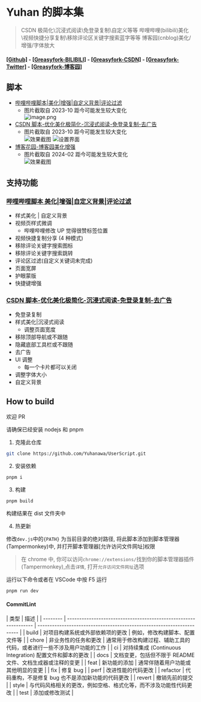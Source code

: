 # Yuhan 的脚本集

> CSDN 极简化\沉浸式阅读\免登录复制\自定义等等
> 哔哩哔哩(bilibili)美化\视频快捷分享复制\移除评论区关键字搜索蓝字等等
> 博客园(cnblog)美化/增强/字体放大

#### [[Github]](https://github.com/yuhanawa/UserScript) - [[Greasyfork-BILIBILI]](https://greasyfork.org/zh-CN/scripts/471069) - [[Greasyfork-CSDN]](https://greasyfork.org/zh-CN/scripts/471071) - [[Greasyfork-Twitter]](https://greasyfork.org/zh-CN/scripts/473865) - [[Greasyfork-博客园]](https://greasyfork.org/zh-CN/scripts/487754)

## 脚本

- [哔哩哔哩脚本|美化|增强|自定义背景|评论过滤](https://greasyfork.org/zh-CN/scripts/471069-bilibili-beautify)
  - 图片截取自 2023-10 距今可能发生较大变化  
    ![image.png](https://s2.loli.net/2023/10/22/Pdq619G5lvDCO8X.png)
- [CSDN 脚本-优化美化极简化-沉浸式阅读-免登录复制-去广告](https://greasyfork.org/zh-CN/scripts/471071-csdn-optimize-beautify-simplify)
  - 图片截取自 2023-10 距今可能发生较大变化  
    ![效果截图](https://s2.loli.net/2023/10/22/MNxA6JUz4uCEdDk.png)
    ![设置界面](https://s2.loli.net/2023/10/22/yuOm9iBnS2kxpMq.png)
- [博客花园-博客园美化增强](https://greasyfork.org/zh-CN/scripts/487754)
  - 图片截取自 2024-02 距今可能发生较大变化  
    ![效果截图](https://s2.loli.net/2024/02/22/aGYp6m3osOLIUjl.png)

## 支持功能

### [哔哩哔哩脚本 美化|增强|自定义背景|评论过滤](https://greasyfork.org/zh-CN/scripts/471069-bilibili-beautify)

- 样式美化 | 自定义背景
- 视频页样式微调
  - 哔哩哔哩修改 UP 觉得很赞标签位置
- 视频快捷复制分享 (4 种模式)
- 移除评论关键字搜索图标
- 移除评论关键字搜索跳转
- 评论区过滤(自定义关键词未完成)
- 页面宽屏
- 护眼蒙版
- 快捷键增强

### [CSDN 脚本-优化美化极简化-沉浸式阅读-免登录复制-去广告](https://greasyfork.org/zh-CN/scripts/471071-csdn-optimize-beautify-simplify)

- 免登录复制
- 样式美化|沉浸式阅读
  - 调整页面宽度
- 移除顶部导航或不跟随
- 隐藏底部工具栏或不跟随
- 去广告
- UI 调整
  - 每一个卡片都可以关闭
- 调整字体大小
- 自定义背景

## How to build

欢迎 PR

请确保已经安装 nodejs 和 pnpm

1. 克隆此仓库

```sh
git clone https://github.com/Yuhanawa/UserScript.git
```

2. 安装依赖

```sh
pnpm i
```

3. 构建

```sh
pnpm build
```

构建结果在 dist 文件夹中

4. 热更新

修改`dev.js`中的`{PATH}` 为当前目录的绝对路径, 将此脚本添加到脚本管理器(Tampermonkey)中, 并打开脚本管理器[允许访问文件网址]权限

> 在 chrome 中, 你可以访问`chrome://extensions/`找到你的脚本管理器插件(Tampermonkey),点击`详情`, 打开`允许访问文件网址`选项

运行以下命令或者在 VSCode 中按 F5 运行

```sh
pnpm run dev
```

#### CommitLint

| 类型     | 描述                                                             |
| -------- | ---------------------------------------------------------------- | ---------------------------------------------------------------------- |
| build    | 对项目构建系统或外部依赖项的更改                                 | 例如，修改构建脚本、配置文件等                                         |
| chore    | 非业务性的任务和更改                                             | 通常用于修改构建过程、辅助工具的代码，或者进行一些不涉及用户功能的工作 |
| ci       | 对持续集成 (Continuous Integration) 配置文件和脚本的更改         |
| docs     | 文档变更，包括但不限于 README 文件、文档生成器或注释的变更       |
| feat     | 新功能的添加                                                     | 通常伴随着用户功能或其他明显的变更                                     |
| fix      | 修复 bug                                                         |
| perf     | 改进性能的代码更改                                               |
| refactor | 代码重构，不是修复 bug 也不是添加新功能的代码更改                |
| revert   | 撤销先前的提交                                                   |
| style    | 与代码风格相关的更改，例如空格、格式化等，而不涉及功能性代码更改 |
| test     | 添加或修改测试                                                   |
